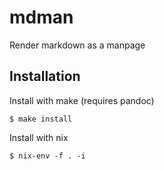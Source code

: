 
# mdman

  Render markdown as a manpage

## Installation

  Install with make (requires pandoc)

    $ make install

  Install with nix

    $ nix-env -f . -i
